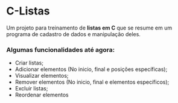 # C-Listas
Um projeto para treinamento de **listas em C** que se resume em um programa de cadastro de dados e manipulação deles.

### Algumas funcionalidades até agora: 
- Criar listas;
- Adicionar elementos (No inicio, final e posições específicas);
- Visualizar elementos;
- Remover elementos (No inicio, final e elementos específicos);
- Excluir listas;
- Reordenar elementos